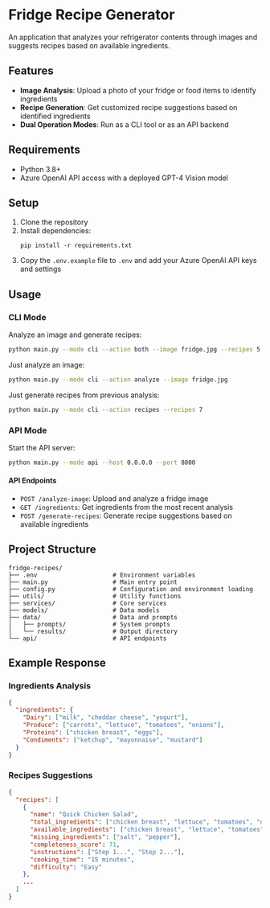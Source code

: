 # Fridge Recipe Generator

An application that analyzes your refrigerator contents through images and suggests recipes based on available ingredients.

## Features

- **Image Analysis**: Upload a photo of your fridge or food items to identify ingredients
- **Recipe Generation**: Get customized recipe suggestions based on identified ingredients
- **Dual Operation Modes**: Run as a CLI tool or as an API backend

## Requirements

- Python 3.8+
- Azure OpenAI API access with a deployed GPT-4 Vision model

## Setup

1. Clone the repository
2. Install dependencies:
   ```
   pip install -r requirements.txt
   ```
3. Copy the `.env.example` file to `.env` and add your Azure OpenAI API keys and settings

## Usage

### CLI Mode

Analyze an image and generate recipes:

```bash
python main.py --mode cli --action both --image fridge.jpg --recipes 5
```

Just analyze an image:

```bash
python main.py --mode cli --action analyze --image fridge.jpg
```

Just generate recipes from previous analysis:

```bash
python main.py --mode cli --action recipes --recipes 7
```

### API Mode

Start the API server:

```bash
python main.py --mode api --host 0.0.0.0 --port 8000
```

#### API Endpoints

- `POST /analyze-image`: Upload and analyze a fridge image
- `GET /ingredients`: Get ingredients from the most recent analysis
- `POST /generate-recipes`: Generate recipe suggestions based on available ingredients

## Project Structure

```
fridge-recipes/
├── .env                     # Environment variables
├── main.py                  # Main entry point
├── config.py                # Configuration and environment loading
├── utils/                   # Utility functions
├── services/                # Core services
├── models/                  # Data models
├── data/                    # Data and prompts
│   ├── prompts/             # System prompts
│   └── results/             # Output directory
└── api/                     # API endpoints
```

## Example Response

### Ingredients Analysis

```json
{
  "ingredients": {
    "Dairy": ["milk", "cheddar cheese", "yogurt"],
    "Produce": ["carrots", "lettuce", "tomatoes", "onions"],
    "Proteins": ["chicken breast", "eggs"],
    "Condiments": ["ketchup", "mayonnaise", "mustard"]
  }
}
```

### Recipes Suggestions

```json
{
  "recipes": [
    {
      "name": "Quick Chicken Salad",
      "total_ingredients": ["chicken breast", "lettuce", "tomatoes", "onions", "mayonnaise", "salt", "pepper"],
      "available_ingredients": ["chicken breast", "lettuce", "tomatoes", "onions", "mayonnaise"],
      "missing_ingredients": ["salt", "pepper"],
      "completeness_score": 71,
      "instructions": ["Step 1...", "Step 2..."],
      "cooking_time": "15 minutes",
      "difficulty": "Easy"
    },
    ...
  ]
}
```

